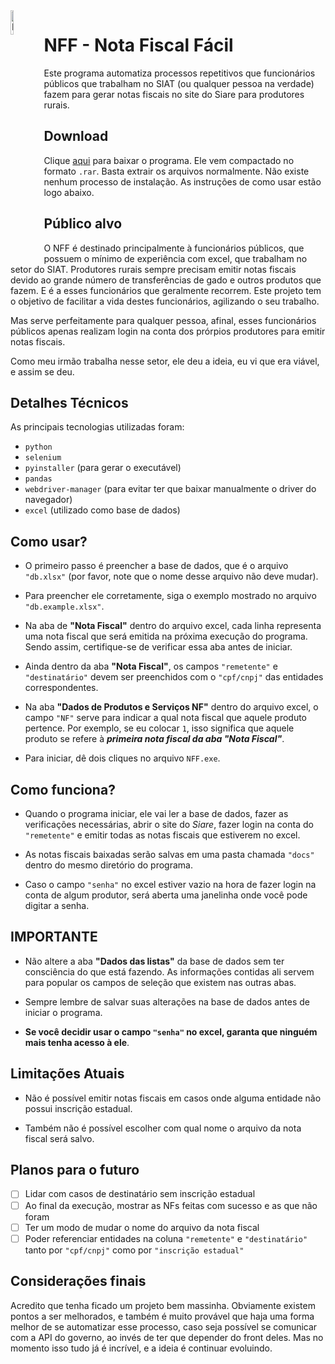 <img src="./icon.ico" width="10%" align="left" alt="NFF main icon">

# NFF - Nota Fiscal Fácil

Este programa automatiza processos repetitivos que funcionários públicos que trabalham no SIAT (ou qualquer pessoa na verdade) fazem para gerar notas fiscais no site do Siare para produtores rurais.

## Download

Clique [aqui](https://drive.google.com/file/d/1so-2FLdHQxLCb8YIMhBXDHJMtxAYycwF/view?usp=share_link) para baixar o programa. Ele vem compactado no formato `.rar`. Basta extrair os arquivos normalmente. Não existe nenhum processo de instalação. As instruções de como usar estão logo abaixo.

## Público alvo

O NFF é destinado principalmente à funcionários públicos, que possuem o mínimo de experiência com excel, que trabalham no setor do SIAT. Produtores rurais sempre precisam emitir notas fiscais devido ao grande número de transferências de gado e outros produtos que fazem. E é a esses funcionários que geralmente recorrem. Este projeto tem o objetivo de facilitar a vida destes funcionários, agilizando o seu trabalho.

Mas serve perfeitamente para qualquer pessoa, afinal, esses funcionários públicos apenas realizam login na conta dos prórpios produtores para emitir notas fiscais.

Como meu irmão trabalha nesse setor, ele deu a ideia, eu vi que era viável, e assim se deu.

## Detalhes Técnicos

As principais tecnologias utilizadas foram:

* `python`
* `selenium`
* `pyinstaller` (para gerar o executável)
* `pandas`
* `webdriver-manager` (para evitar ter que baixar manualmente o driver do navegador)
* `excel` (utilizado como base de dados)

## Como usar?

* O primeiro passo é preencher a base de dados, que é o arquivo `"db.xlsx"` (por favor, note que o nome desse arquivo não deve mudar).

* Para preencher ele corretamente, siga o exemplo mostrado no arquivo `"db.example.xlsx"`.

* Na aba de **"Nota Fiscal"** dentro do arquivo excel, cada linha representa uma nota fiscal que será emitida na próxima execução do programa. Sendo assim, certifique-se de verificar essa aba antes de iniciar.

* Ainda dentro da aba **"Nota Fiscal"**, os campos `"remetente"` e `"destinatário"` devem ser preenchidos com o `"cpf/cnpj"` das entidades correspondentes.

* Na aba **"Dados de Produtos e Serviços NF"** dentro do arquivo excel, o campo `"NF"` serve para indicar a qual nota fiscal que aquele produto pertence. Por exemplo, se eu colocar `1`, isso significa que aquele produto se refere à **_primeira nota fiscal da aba "Nota Fiscal"_**.

* Para iniciar, dê dois cliques no arquivo `NFF.exe`.

## Como funciona?

* Quando o programa iniciar, ele vai ler a base de dados, fazer as verificações necessárias, abrir o site do _Siare_, fazer login na conta do `"remetente"` e emitir todas as notas fiscais que estiverem no excel.

* As notas fiscais baixadas serão salvas em uma pasta chamada `"docs"` dentro do mesmo diretório do programa.

* Caso o campo `"senha"` no excel estiver vazio na hora de fazer login na conta de algum produtor, será aberta uma janelinha onde você pode digitar a senha.

## IMPORTANTE

* Não altere a aba **"Dados das listas"** da base de dados sem ter consciência do que está fazendo. As informações contidas ali servem para popular os campos de seleção que existem nas outras abas.

* Sempre lembre de salvar suas alterações na base de dados antes de iniciar o programa.

* **Se você decidir usar o campo `"senha"` no excel, garanta que ninguém mais tenha acesso à ele**.

## Limitações Atuais

* Não é possível emitir notas fiscais em casos onde alguma entidade não possui inscrição estadual.

* Também não é possível escolher com qual nome o arquivo da nota fiscal será salvo.

## Planos para o futuro

- [ ] Lidar com casos de destinatário sem inscrição estadual
- [ ] Ao final da execução, mostrar as NFs feitas com sucesso e as que não foram
- [ ] Ter um modo de mudar o nome do arquivo da nota fiscal
- [ ] Poder referenciar entidades na coluna `"remetente"` e `"destinatário"` tanto por `"cpf/cnpj"` como por `"inscrição estadual"`

## Considerações finais

Acredito que tenha ficado um projeto bem massinha. Obviamente existem pontos a ser melhorados, e também é muito provável que haja uma forma melhor de se automatizar esse processo, caso seja possível se comunicar com a API do governo, ao invés de ter que depender do front deles. Mas no momento isso tudo já é incrível, e a ideia é continuar evoluindo.
